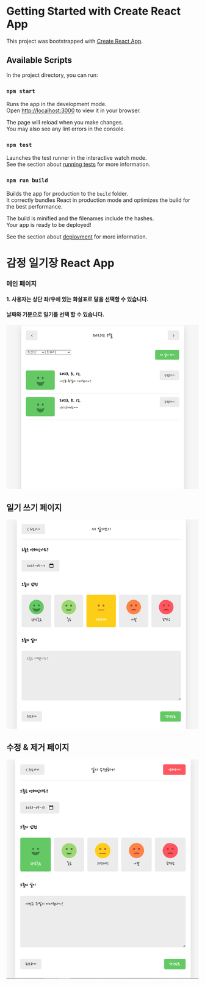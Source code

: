 # Getting Started with Create React App

This project was bootstrapped with [Create React App](https://github.com/facebook/create-react-app).

## Available Scripts

In the project directory, you can run:

### `npm start`

Runs the app in the development mode.\
Open [http://localhost:3000](http://localhost:3000) to view it in your browser.

The page will reload when you make changes.\
You may also see any lint errors in the console.

### `npm test`

Launches the test runner in the interactive watch mode.\
See the section about [running tests](https://facebook.github.io/create-react-app/docs/running-tests) for more information.

### `npm run build`

Builds the app for production to the `build` folder.\
It correctly bundles React in production mode and optimizes the build for the best performance.

The build is minified and the filenames include the hashes.\
Your app is ready to be deployed!

See the section about [deployment](https://facebook.github.io/create-react-app/docs/deployment) for more information.

# 감정 일기장 React App

### 메인 페이지
#### 1. 사용자는 상단 좌/우에 있는 화살표로 달을 선택할 수 있습니다.
#### 날짜와 기분으로 일기를 선택 할 수 있습니다.
![메인 페이지](public/main.png)

## 일기 쓰기 페이지
![새로운 일기 쓰기](public/newDiary.png)

## 수정 & 제거 페이지
![일기 수정 또는 삭제](public/edit.png)


